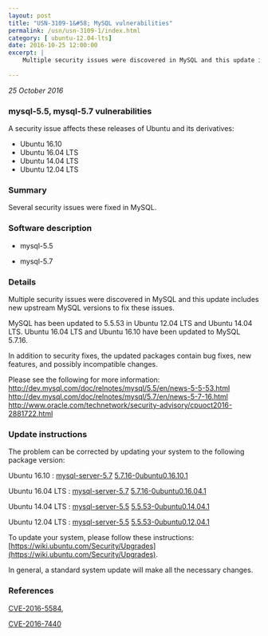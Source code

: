 ```yaml
---
layout: post
title: "USN-3109-1&#58; MySQL vulnerabilities"
permalink: /usn/usn-3109-1/index.html
category: [ ubuntu-12.04-lts]
date: 2016-10-25 12:00:00
excerpt: |
    Multiple security issues were discovered in MySQL and this update includes new upstream MySQL versions to fix these issues.
    
--- 
```

 
 

*25 October 2016*

### mysql-5.5, mysql-5.7 vulnerabilities

A security issue affects these releases of Ubuntu and its derivatives:

* Ubuntu 16.10
* Ubuntu 16.04 LTS
* Ubuntu 14.04 LTS
* Ubuntu 12.04 LTS

### Summary

Several security issues were fixed in MySQL. 

### Software description

* mysql-5.5 

* mysql-5.7 

### Details

Multiple security issues were discovered in MySQL and this update includes new upstream MySQL versions to fix these issues.

MySQL has been updated to 5.5.53 in Ubuntu 12.04 LTS and Ubuntu 14.04 LTS. Ubuntu 16.04 LTS and Ubuntu 16.10 have been updated to MySQL 5.7.16.

In addition to security fixes, the updated packages contain bug fixes, new features, and possibly incompatible changes.

Please see the following for more information: http://dev.mysql.com/doc/relnotes/mysql/5.5/en/news-5-5-53.html http://dev.mysql.com/doc/relnotes/mysql/5.7/en/news-5-7-16.html http://www.oracle.com/technetwork/security-advisory/cpuoct2016-2881722.html 

### Update instructions

The problem can be corrected by updating your system to the following package version:

Ubuntu 16.10
 : [mysql-server-5.7](https://launchpad.net/ubuntu/+source/mysql-5.7) <span> [5.7.16-0ubuntu0.16.10.1](https://launchpad.net/ubuntu/+source/mysql-5.7/5.7.16-0ubuntu0.16.10.1) </span> 

Ubuntu 16.04 LTS
 : [mysql-server-5.7](https://launchpad.net/ubuntu/+source/mysql-5.7) <span> [5.7.16-0ubuntu0.16.04.1](https://launchpad.net/ubuntu/+source/mysql-5.7/5.7.16-0ubuntu0.16.04.1) </span> 

Ubuntu 14.04 LTS
 : [mysql-server-5.5](https://launchpad.net/ubuntu/+source/mysql-5.5) <span> [5.5.53-0ubuntu0.14.04.1](https://launchpad.net/ubuntu/+source/mysql-5.5/5.5.53-0ubuntu0.14.04.1) </span> 

Ubuntu 12.04 LTS
 : [mysql-server-5.5](https://launchpad.net/ubuntu/+source/mysql-5.5) <span> [5.5.53-0ubuntu0.12.04.1](https://launchpad.net/ubuntu/+source/mysql-5.5/5.5.53-0ubuntu0.12.04.1) </span> 

To update your system, please follow these instructions: [https://wiki.ubuntu.com/Security/Upgrades](https://wiki.ubuntu.com/Security/Upgrades).

In general, a standard system update will make all the necessary changes. 

### References

 
 [CVE-2016-5584](http://people.ubuntu.com/~ubuntu-security/cve/CVE-2016-5584), 

 [CVE-2016-7440](http://people.ubuntu.com/~ubuntu-security/cve/CVE-2016-7440)
 

